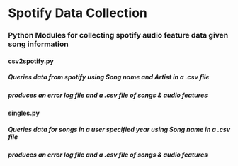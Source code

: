 # Spotify Data Collection

### Python Modules for collecting spotify audio feature data given song information
#### csv2spotify.py 
##### Queries data from spotify using Song name and Artist in a .csv file
##### produces an error log file and a .csv file of songs & audio features

#### singles.py
##### Queries data for songs in a user specified year using Song name in a .csv file
##### produces an error log file and a .csv file of songs & audio features
